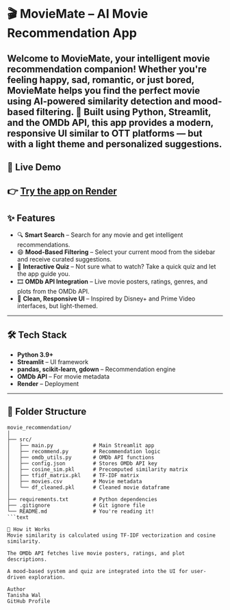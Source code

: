 # 🎬 MovieMate – AI Movie Recommendation App

Welcome to **MovieMate**, your intelligent movie recommendation companion! Whether you're feeling happy, sad, romantic, or just bored, MovieMate helps you find the perfect movie using AI-powered similarity detection and mood-based filtering.
🚀 Built using **Python**, **Streamlit**, and the **OMDb API**, this app provides a modern, responsive UI similar to OTT platforms — but with a light theme and personalized suggestions.
---
## 🔗 Live Demo
👉 [Try the app on Render](https://movie-recommendation-app-h2rs.onrender.com/)
---
## ✨ Features
- 🔍 **Smart Search** – Search for any movie and get intelligent recommendations.
- 😄 **Mood-Based Filtering** – Select your current mood from the sidebar and receive curated suggestions.
- 🧠 **Interactive Quiz** – Not sure what to watch? Take a quick quiz and let the app guide you.
- 🎞️ **OMDb API Integration** – Live movie posters, ratings, genres, and plots from the OMDb API.
- 📱 **Clean, Responsive UI** – Inspired by Disney+ and Prime Video interfaces, but light-themed.
---
## 🛠️ Tech Stack
- **Python 3.9+**
- **Streamlit** – UI framework
- **pandas, scikit-learn, gdown** – Recommendation engine
- **OMDb API** – For movie metadata
- **Render** – Deployment
---

## 📁 Folder Structure

```text
movie_recommendation/
│
├── src/
│   ├── main.py             # Main Streamlit app
│   ├── recommend.py        # Recommendation logic
│   ├── omdb_utils.py       # OMDb API functions
│   ├── config.json         # Stores OMDb API key
│   ├── cosine_sim.pkl      # Precomputed similarity matrix
│   ├── tfidf_matrix.pkl    # TF-IDF matrix
│   ├── movies.csv          # Movie metadata
│   └── df_cleaned.pkl      # Cleaned movie dataframe
│
├── requirements.txt        # Python dependencies
├── .gitignore              # Git ignore file
└── README.md               # You're reading it!
```text

🧠 How it Works
Movie similarity is calculated using TF-IDF vectorization and cosine similarity.

The OMDb API fetches live movie posters, ratings, and plot descriptions.

A mood-based system and quiz are integrated into the UI for user-driven exploration.

Author
Tanisha Wal
GitHub Profile
